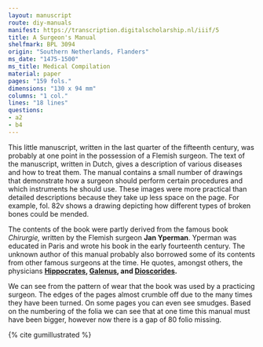 ```yaml
---
layout: manuscript
route: diy-manuals
manifest: https://transcription.digitalscholarship.nl/iiif/5
title: A Surgeon's Manual
shelfmark: BPL 3094
origin: "Southern Netherlands, Flanders"
ms_date: "1475-1500"
ms_title: Medical Compilation
material: paper
pages: "159 fols."
dimensions: "130 x 94 mm"
columns: "1 col."
lines: "18 lines"
questions:
- a2
- b4
---
```


This little manuscript, written in the last quarter of the fifteenth
century, was probably at one point in the possession of a Flemish
surgeon. The text of the manuscript, written in Dutch, gives a
description of various diseases and how to treat them. The manual
contains a small number of drawings that demonstrate how a surgeon
should perform certain procedures and which instruments he should use.
These images were more practical than detailed descriptions because they
take up less space on the page. For example, fol. 82v shows a drawing
depicting how different types of broken bones could be mended.

The contents of the book were partly derived from the famous book
*Chirurgie,* written by the Flemish surgeon **Jan Yperman**. Yperman was
educated in Paris and wrote his book in the early fourteenth century.
The unknown author of this manual probably also borrowed some of its
contents from other famous surgeons at the time. He quotes, amongst
others, the physicians
**[Hippocrates](https://en.wikipedia.org/wiki/Hippocrates),
[Galenus](https://en.wikipedia.org/wiki/Galen), and
[Dioscorides](https://en.wikipedia.org/wiki/Pedanius_Dioscorides).**

We can see from the pattern of wear that the book was used by a
practicing surgeon. The edges of the pages almost crumble off due to the
many times they have been turned. On some pages you can even see
smudges. Based on the numbering of the folia we can see that at one time
this manual must have been bigger, however now there is a gap of 80
folio missing.

{% cite gumillustrated %}